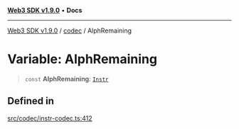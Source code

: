 [**Web3 SDK v1.9.0**](../../../README.md) • **Docs**

***

[Web3 SDK v1.9.0](../../../globals.md) / [codec](../README.md) / AlphRemaining

# Variable: AlphRemaining

> `const` **AlphRemaining**: [`Instr`](../type-aliases/Instr.md)

## Defined in

[src/codec/instr-codec.ts:412](https://github.com/Mystic-Nayy/alephium-web3/blob/c1afd789a197ce5fe21f08c2965942090157c33d/packages/web3/src/codec/instr-codec.ts#L412)
